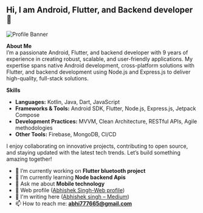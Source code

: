## Hi, I am Android, Flutter, and Backend developer 👋



![Profile Banner](https://camo.githubusercontent.com/06df54e9dddcb36e31870a0fcada7672b0b4092c7b978555586d7b79ea2e01fd/68747470733a2f2f6d65646961332e67697068792e636f6d2f6d656469612f76312e59326c6b505463354d4749334e6a4578626e56324d6a64796132597a614739705a326734615868694e6a56336257566864486c315a544a76596a4a6d616a42715a474e314d795a6c634431324d563970626e526c636d35686246396e61575a66596e6c666157516d593351395a772f4c384b36326954446b7a4758362f67697068792e77656270) 

**About Me**  
I’m a passionate Android, Flutter, and backend developer with 9 years of experience in creating robust, scalable, and user-friendly applications. My expertise spans native Android development, cross-platform solutions with Flutter, and backend development using Node.js and Express.js to deliver high-quality, full-stack solutions.  


**Skills**  
- **Languages:** Kotlin, Java, Dart, JavaScript  
- **Frameworks & Tools:** Android SDK, Flutter, Node.js, Express.js, Jetpack Compose  
- **Development Practices:** MVVM, Clean Architecture, RESTful APIs, Agile methodologies  
- **Other Tools:** Firebase, MongoDB, CI/CD  

I enjoy collaborating on innovative projects, contributing to open source, and staying updated with the latest tech trends. Let’s build something amazing together!  

- 🔭 I’m currently working on **Flutter bluetooth project**
- 🌱 I’m currently learning **Node backend Apis**
- 💬 Ask me about **Mobile technology**
- 💬 Web profile  ([Abhishek Singh-Web profile](https://777665abhi.github.io/resume/))
- 💬 I'm writing here ([Abhishek singh – Medium](https://medium.com/@abhi.777665))
- 📫 How to reach me: **abhi777665@gmail.com**



<!--
**777665Abhi/777665Abhi** is a ✨ _special_ ✨ repository because its `README.md` (this file) appears on your GitHub profile.
- 😄 Pronouns: ...
-  ⚡ Fun fact: ...
- 👯 I’m looking to collaborate on ...
- 🤔 I’m looking for help with ...
Here are some ideas to get you started:--!>



